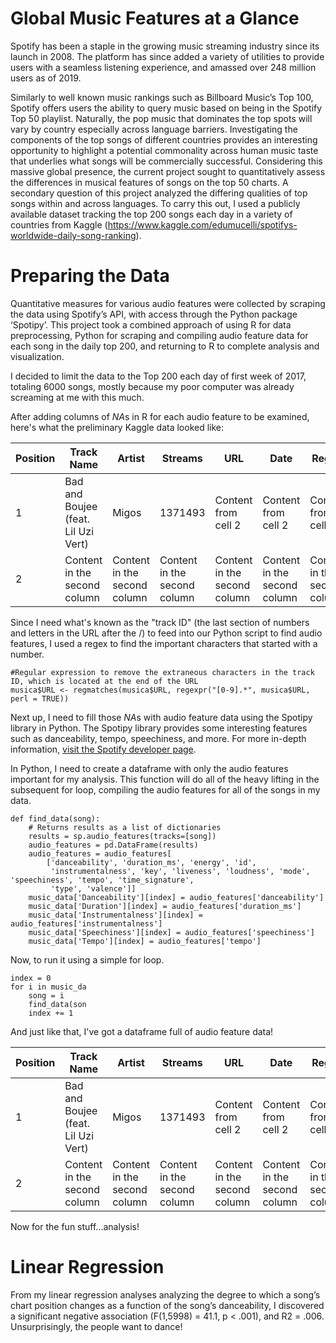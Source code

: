 # Global Music Features at a Glance

Spotify has been a staple in the growing music streaming industry since its launch in 2008. The platform has since added a variety of utilities to provide users with a seamless listening experience, and amassed over 248 million users as of 2019.

Similarly to well known music rankings such as Billboard Music’s Top 100, Spotify offers users the ability to query music based on being in the Spotify Top 50 playlist. Naturally, the pop music that dominates the top spots will vary by country especially across language barriers. Investigating the components of the top songs of different countries provides an interesting opportunity to highlight a potential commonality across human music taste that underlies what songs will be commercially successful. Considering this massive global presence, the current project sought to quantitatively assess the differences in musical features of songs on the top 50 charts. A secondary question of this project analyzed the differing qualities of top songs within and across languages. To carry this out, I used a publicly available dataset tracking the top 200 songs each day in a variety of countries from Kaggle
(https://www.kaggle.com/edumucelli/spotifys-worldwide-daily-song-ranking).

# Preparing the Data
Quantitative measures for various audio features were collected by scraping the data using Spotify’s API, with access through the Python package ‘Spotipy’. This project took a combined approach of using R for data preprocessing, Python for scraping and compiling audio feature data for each song in the daily top 200, and returning to R to complete analysis and visualization.

I decided to limit the data to the Top 200 each day of first week of 2017, totaling 6000 songs, mostly because my poor computer was already screaming at me with this much. 

After adding columns of *NA*s in R for each audio feature to be examined, here's what the preliminary Kaggle data looked like:

Position | Track Name | Artist | Streams | URL | Date | Region | Danceability | Duration | Instrumentalness | Speechiness | Tempo
------------ | ------------- | ------------- | ------------- | ------------- | ------------- | ------------- | ------------- | ------------- | ------------- | ------------- | -------------
1 | Bad and Boujee (feat. Lil Uzi Vert) | Migos | 1371493 | Content from cell 2 | Content from cell 2 | Content from cell 2 | Content from cell 2 | Content from cell 2 | Content from cell 2 | Content from cell 2 | Content from cell 2
2 | Content in the second column | Content in the second column | Content in the second column | Content in the second column | Content in the second column | Content in the second column | Content in the second column | Content in the second column | Content in the second column | Content in the second column | Content in the second column

Since I need what's known as the "track ID" (the last section of numbers and letters in the URL after the /) to feed into our Python script to find audio features, I used a regex to find the important characters that started with a number.
```
#Regular expression to remove the extraneous characters in the track ID, which is located at the end of the URL
musica$URL <- regmatches(musica$URL, regexpr("[0-9].*", musica$URL, perl = TRUE))
```

Next up, I need to fill those *NA*s with audio feature data using the Spotipy library in Python. The Spotipy library provides some interesting features such as danceability, tempo, speechiness, and more. For more in-depth information, [visit the Spotify developer page](https://developer.spotify.com/documentation/web-api/reference/tracks/get-audio-features/). 

In Python, I need to create a dataframe with only the audio features important for my analysis. This function will do all of the heavy lifting in the subsequent for loop, compiling the audio features for all of the songs in my data.
```
def find_data(song):                                                                                          
    # Returns results as a list of dictionaries                                                               
    results = sp.audio_features(tracks=[song])                                                                
    audio_features = pd.DataFrame(results)                                                                    
    audio_features = audio_features[                                                                          
        ['danceability', 'duration_ms', 'energy', 'id',                                                       
         'instrumentalness', 'key', 'liveness', 'loudness', 'mode', 'speechiness', 'tempo', 'time_signature', 
         'type', 'valence']]                                                                                  
    music_data['Danceability'][index] = audio_features['danceability']                                        
    music_data['Duration'][index] = audio_features['duration_ms']                                             
    music_data['Instrumentalness'][index] = audio_features['instrumentalness']                                
    music_data['Speechiness'][index] = audio_features['speechiness']                                          
    music_data['Tempo'][index] = audio_features['tempo']                                                      
```
Now, to run it using a simple for loop.

```
index = 0        
for i in music_da
    song = i     
    find_data(son
    index += 1   
```

And just like that, I've got a dataframe full of audio feature data!

Position | Track Name | Artist | Streams | URL | Date | Region | Danceability | Duration | Instrumentalness | Speechiness | Tempo
------------ | ------------- | ------------- | ------------- | ------------- | ------------- | ------------- | ------------- | ------------- | ------------- | ------------- | -------------
1 | Bad and Boujee (feat. Lil Uzi Vert) | Migos | 1371493 | Content from cell 2 | Content from cell 2 | Content from cell 2 | Content from cell 2 | Content from cell 2 | Content from cell 2 | Content from cell 2 | Content from cell 2
2 | Content in the second column | Content in the second column | Content in the second column | Content in the second column | Content in the second column | Content in the second column | Content in the second column | Content in the second column | Content in the second column | Content in the second column | Content in the second column

Now for the fun stuff...analysis!

# Linear Regression
From my linear regression analyses analyzing the degree to which a song’s chart position changes as a function of the song’s danceability, I discovered a significant negative association (F(1,5998) = 41.1, p < .001), and R2 = .006. Unsurprisingly, the people want to dance!

